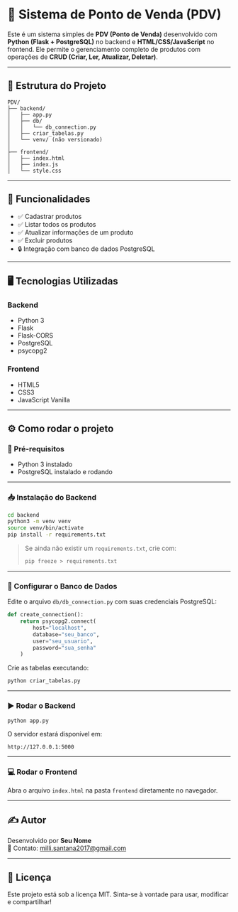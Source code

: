 # 🛒 Sistema de Ponto de Venda (PDV)

Este é um sistema simples de **PDV (Ponto de Venda)** desenvolvido com **Python (Flask + PostgreSQL)** no backend e **HTML/CSS/JavaScript** no frontend. Ele permite o gerenciamento completo de produtos com operações de **CRUD (Criar, Ler, Atualizar, Deletar)**.

---

## 🧱 Estrutura do Projeto

```
PDV/
├── backend/
│   ├── app.py
│   ├── db/
│   │   └── db_connection.py
│   ├── criar_tabelas.py
│   └── venv/ (não versionado)
│
├── frontend/
│   ├── index.html
│   ├── index.js
│   └── style.css
```

---

## 🚀 Funcionalidades

- ✅ Cadastrar produtos
- ✅ Listar todos os produtos
- ✅ Atualizar informações de um produto
- ✅ Excluir produtos
- 🔒 Integração com banco de dados PostgreSQL

---

## 🖥️ Tecnologias Utilizadas

### Backend
- Python 3
- Flask
- Flask-CORS
- PostgreSQL
- psycopg2

### Frontend
- HTML5
- CSS3
- JavaScript Vanilla

---

## ⚙️ Como rodar o projeto

### 🔧 Pré-requisitos

- Python 3 instalado
- PostgreSQL instalado e rodando

---

### 📥 Instalação do Backend

```bash
cd backend
python3 -m venv venv
source venv/bin/activate
pip install -r requirements.txt
```

> Se ainda não existir um `requirements.txt`, crie com:
> ```bash
> pip freeze > requirements.txt
> ```

---

### 🧠 Configurar o Banco de Dados

Edite o arquivo `db/db_connection.py` com suas credenciais PostgreSQL:

```python
def create_connection():
    return psycopg2.connect(
        host="localhost",
        database="seu_banco",
        user="seu_usuario",
        password="sua_senha"
    )
```

Crie as tabelas executando:

```bash
python criar_tabelas.py
```

---

### ▶️ Rodar o Backend

```bash
python app.py
```

O servidor estará disponível em:

```
http://127.0.0.1:5000
```

---

### 💻 Rodar o Frontend

Abra o arquivo `index.html` na pasta `frontend` diretamente no navegador.

---

## ✍️ Autor

Desenvolvido por **Seu Nome**  
📧 Contato: milli.santana2017@gmail.com

---

## 📄 Licença

Este projeto está sob a licença MIT. Sinta-se à vontade para usar, modificar e compartilhar!